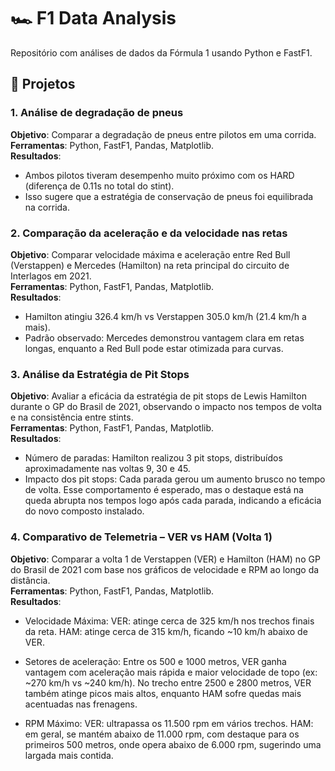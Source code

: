 # 🏎 F1 Data Analysis

Repositório com análises de dados da Fórmula 1 usando Python e FastF1.

## 📂 Projetos

### 1. Análise de degradação de pneus
**Objetivo**: Comparar a degradação de pneus entre pilotos em uma corrida.  
**Ferramentas**: Python, FastF1, Pandas, Matplotlib.
<br/>**Resultados**:  
- Ambos pilotos tiveram desempenho muito próximo com os HARD (diferença de 0.11s no total do stint).
- Isso sugere que a estratégia de conservação de pneus foi equilibrada na corrida.

### 2. Comparação da aceleração e da velocidade nas retas
**Objetivo**: Comparar velocidade máxima e aceleração entre Red Bull (Verstappen) e Mercedes (Hamilton) na reta principal do circuito de Interlagos em 2021.
<br/>**Ferramentas**: Python, FastF1, Pandas, Matplotlib.<br/>
**Resultados**:
- Hamilton atingiu 326.4 km/h vs Verstappen 305.0 km/h (21.4 km/h a mais).
- Padrão observado: Mercedes demonstrou vantagem clara em retas longas, enquanto a Red Bull pode estar otimizada para curvas.

### 3. Análise da Estratégia de Pit Stops
**Objetivo**: Avaliar a eficácia da estratégia de pit stops de Lewis Hamilton durante o GP do Brasil de 2021, observando o impacto nos tempos de volta e na consistência entre stints.
<br/>**Ferramentas**: Python, FastF1, Pandas, Matplotlib.
<br/>**Resultados**:
- Número de paradas: Hamilton realizou 3 pit stops, distribuídos aproximadamente nas voltas 9, 30 e 45.
- Impacto dos pit stops: Cada parada gerou um aumento brusco no tempo de volta. Esse comportamento é esperado, mas o destaque está na queda abrupta nos tempos logo após cada parada, indicando a eficácia do novo composto instalado.

### 4. Comparativo de Telemetria – VER vs HAM (Volta 1)
**Objetivo**: Comparar a volta 1 de Verstappen (VER) e Hamilton (HAM) no GP do Brasil de 2021 com base nos gráficos de velocidade e RPM ao longo da distância.
<br/>**Ferramentas**: Python, FastF1, Pandas, Matplotlib.
<br/>**Resultados**:
- Velocidade Máxima:
VER: atinge cerca de 325 km/h nos trechos finais da reta.
HAM: atinge cerca de 315 km/h, ficando ~10 km/h abaixo de VER.

- Setores de aceleração:
Entre os 500 e 1000 metros, VER ganha vantagem com aceleração mais rápida e maior velocidade de topo (ex: ~270 km/h vs ~240 km/h).
No trecho entre 2500 e 2800 metros, VER também atinge picos mais altos, enquanto HAM sofre quedas mais acentuadas nas frenagens.

- RPM Máximo:
VER: ultrapassa os 11.500 rpm em vários trechos.
HAM: em geral, se mantém abaixo de 11.000 rpm, com destaque para os primeiros 500 metros, onde opera abaixo de 6.000 rpm, sugerindo uma largada mais contida.
